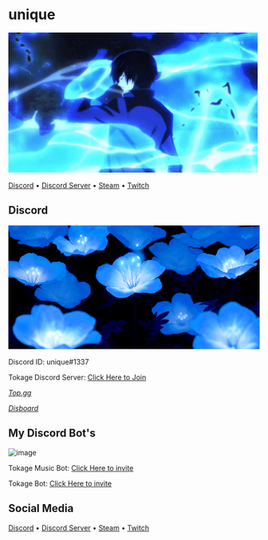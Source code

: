 # unique

![image](https://github.com/unique1337/unique1337/blob/main/Picture/unique.gif) 

[Discord](https://discord.gg/user/725097547378458634) • [Discord Server](https://discord.gg/pquuQRBHZK) • [Steam](https://steamcommunity.com/id/unique1337b/) • [Twitch](https://www.twitch.tv/uniquex1337)

## Discord

![image](https://github.com/unique1337/unique1337/blob/main/Picture/uniquez.gif)

Discord ID: unique#1337

Tokage Discord Server: [Click Here to Join](https://discord.gg/pquuQRBHZK)

_[Top.gg](https://top.gg/de/servers/841066682969751572)_

_[Disboard](https://disboard.org/de/server/841066682969751572)_

## My Discord Bot's

![image](https://github.com/unique1337/unique1337/blob/main/Picture/Tokage%20Bots.gif)

Tokage Music Bot: [Click Here to invite](https://discord.com/api/oauth2/authorize?client_id=878044407998341141&permissions=8&scope=bot)

Tokage Bot: [Click Here to invite](https://discord.com/api/oauth2/authorize?client_id=878044407998341141&permissions=8&scope=bot)

## Social Media

[Discord](https://discord.gg/user/725097547378458634) • [Discord Server](https://discord.gg/pquuQRBHZK) • [Steam](https://steamcommunity.com/id/unique1337b/) • [Twitch](https://www.twitch.tv/uniquex1337)
